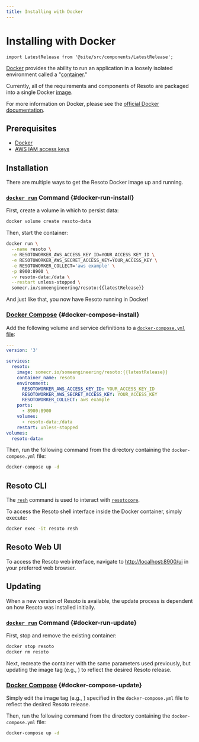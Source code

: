 ```yaml
---
title: Installing with Docker
---
```


# Installing with Docker

```mdx-code-block
import LatestRelease from '@site/src/components/LatestRelease';
```

[Docker](https://docker.com) provides the ability to run an application in a loosely isolated environment called a "[container](https://docs.docker.com/get-started/overview#containers)."

Currently, all of the requirements and components of Resoto are packaged into a single Docker [image](https://docs.docker.com/get-started/overview#images).

For more information on Docker, please see the [official Docker documentation](https://docs.docker.com).

## Prerequisites

- [Docker](https://docs.docker.com/get-started#download-and-install-docker)
- [AWS IAM access keys](https://docs.aws.amazon.com/IAM/latest/UserGuide/id_credentials_access-keys.html)

## Installation

There are multiple ways to get the Resoto Docker image up and running.

### [`docker run`](https://docs.docker.com/engine/reference/run) Command {#docker-run-install}

First, create a volume in which to persist data:

```bash
docker volume create resoto-data
```

Then, start the container:

```bash
docker run \
  --name resoto \
  -e RESOTOWORKER_AWS_ACCESS_KEY_ID=YOUR_ACCESS_KEY_ID \
  -e RESOTOWORKER_AWS_SECRET_ACCESS_KEY=YOUR_ACCESS_KEY \
  -e RESOTOWORKER_COLLECT='aws example' \
  -p 8900:8900 \
  -v resoto-data:/data \
  --restart unless-stopped \
  somecr.io/someengineering/resoto:{{latestRelease}}
```

And just like that, you now have Resoto running in Docker!

### [Docker Compose](https://docs.docker.com/compose/reference) {#docker-compose-install}

Add the following volume and service definitions to a [`docker-compose.yml` file](https://docs.docker.com/compose/compose-file):

```yml title="docker-compose.yml"
---
version: '3'

services:
  resoto:
    image: somecr.io/someengineering/resoto:{{latestRelease}}
    container_name: resoto
    environment:
      RESOTOWORKER_AWS_ACCESS_KEY_ID: YOUR_ACCESS_KEY_ID
      RESOTOWORKER_AWS_SECRET_ACCESS_KEY: YOUR_ACCESS_KEY
      RESOTOWORKER_COLLECT: aws example
    ports:
      - 8900:8900
    volumes:
      - resoto-data:/data
    restart: unless-stopped
volumes:
  resoto-data:
```

Then, run the following command from the directory containing the `docker-compose.yml` file:

```bash
docker-compose up -d
```

## Resoto CLI

The [`resh`](../concepts/components/shell.md) command is used to interact with [`resotocore`](../concepts/components/core.md).

To access the Resoto shell interface inside the Docker container, simply execute:

```bash
docker exec -it resoto resh
```

## Resoto Web UI

To access the Resoto web interface, navigate to [http://localhost:8900/ui](http://localhost:8900/ui) in your preferred web browser.

## Updating

When a new version of Resoto is available, the update process is dependent on how Resoto was installed initially.

### [`docker run`](https://docs.docker.com/engine/reference/run) Command {#docker-run-update}

First, stop and remove the existing container:

```bash
docker stop resoto
docker rm resoto
```

Next, recreate the container with the same parameters used previously, but updating the image tag (e.g., <LatestRelease />) to reflect the desired Resoto release.

### [Docker Compose](https://docs.docker.com/compose/reference) {#docker-compose-update}

Simply edit the image tag (e.g., <LatestRelease />) specified in the `docker-compose.yml` file to reflect the desired Resoto release.

Then, run the following command from the directory containing the `docker-compose.yml` file:

```bash
docker-compose up -d
```
